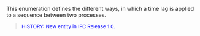 ﻿This enumeration defines the different ways, in which a time lag is applied to a sequence between two processes.

> <font color="#0000FF" size="-1">HISTORY: New entity in IFC
		Release 1.0.</font>